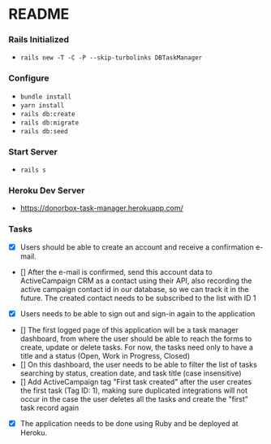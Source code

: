 # README

### Rails Initialized
* `rails new -T -C -P --skip-turbolinks DBTaskManager`

### Configure
* `bundle install`
* `yarn install`
* `rails db:create`
* `rails db:migrate`
* `rails db:seed`

### Start Server
* `rails s`

### Heroku Dev Server
* https://donorbox-task-manager.herokuapp.com/

### Tasks
* [x] Users should be able to create an account and receive a confirmation e-mail.
* [] After the e-mail is confirmed, send this account data to ActiveCampaign CRM as a contact using their API, also recording the active campaign contact id in our database, so we can track it in the future. The created contact needs to be subscribed to the list with ID 1
* [x] Users needs to be able to sign out and sign-in again to the application
* [] The first logged page of this application will be a task manager dashboard, from where the user should be able to reach the forms to create, update or delete tasks. For now, the tasks need only to have a title and a status (Open, Work in Progress, Closed)
* [] On this dashboard, the user needs to be able to filter the list of tasks searching by status, creation date, and task title (case insensitive)
* [] Add ActiveCampaign tag "First task created" after the user creates the first task (Tag ID: 1), making sure duplicated integrations will not occur in the case the user deletes all the tasks and create the "first" task record again

* [x] The application needs to be done using Ruby and be deployed at Heroku.
